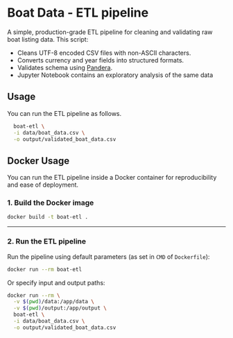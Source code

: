# Boat Data - ETL pipeline 

A simple, production-grade ETL pipeline for cleaning and validating raw boat listing data. This script:

- Cleans UTF-8 encoded CSV files with non-ASCII characters.
- Converts currency and year fields into structured formats.
- Validates schema using [Pandera](https://pandera.readthedocs.io/).
- Jupyter Notebook contains an exploratory analysis of the same data

## Usage

You can run the ETL pipeline as follows.

```bash
  boat-etl \
  -i data/boat_data.csv \
  -o output/validated_boat_data.csv
```

## Docker Usage

You can run the ETL pipeline inside a Docker container for reproducibility and ease of deployment.

### 1. Build the Docker image

```bash
docker build -t boat-etl .
```

---

### 2. Run the ETL pipeline

Run the pipeline using default parameters (as set in `CMD` of `Dockerfile`):

```bash
docker run --rm boat-etl
```

Or specify input and output paths:

```bash
docker run --rm \
  -v $(pwd)/data:/app/data \
  -v $(pwd)/output:/app/output \
  boat-etl \
  -i data/boat_data.csv \
  -o output/validated_boat_data.csv
```



